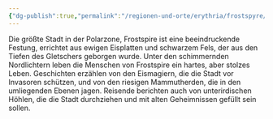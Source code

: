 ```yaml
---
{"dg-publish":true,"permalink":"/regionen-und-orte/erythria/frostspyre/frostspyre/","tags":["City"]}
---
```


Die größte Stadt in der Polarzone, Frostspire ist eine beeindruckende Festung, errichtet aus ewigen Eisplatten und schwarzem Fels, der aus den Tiefen des Gletschers geborgen wurde. Unter den schimmernden Nordlichtern leben die Menschen von Frostspire ein hartes, aber stolzes Leben.
Geschichten erzählen von den Eismagiern, die die Stadt vor Invasoren schützen, und von den riesigen Mammutherden, die in den umliegenden Ebenen jagen. Reisende berichten auch von unterirdischen Höhlen, die die Stadt durchziehen und mit alten Geheimnissen gefüllt sein sollen.

